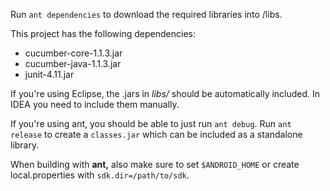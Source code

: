 Run `ant dependencies` to download the required libraries into /libs.

This project has the following dependencies:
* cucumber-core-1.1.3.jar
* cucumber-java-1.1.3.jar
* junit-4.11.jar

If you're using Eclipse, the .jars in *libs/* should be automatically included. In IDEA you need to include them manually.

If you're using ant, you should be able to just run `ant debug`. Run `ant release` to create a `classes.jar` which can be included as a standalone library.

When building with **ant,** also make sure to set `$ANDROID_HOME` or create local.properties with `sdk.dir=/path/to/sdk`.
